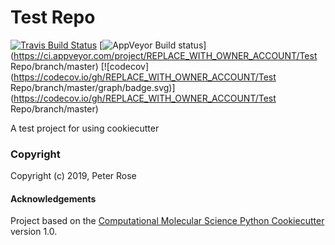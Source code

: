 Test Repo
==============================
[//]: # (Badges)
[![Travis Build Status](https://travis-ci.org/pwrose/test_repo.png)](https://travis-ci.org/pwrose/test_repo)
[![AppVeyor Build status](https://ci.appveyor.com/api/projects/status/REPLACE_WITH_APPVEYOR_LINK/branch/master?svg=true)](https://ci.appveyor.com/project/REPLACE_WITH_OWNER_ACCOUNT/Test Repo/branch/master)
[![codecov](https://codecov.io/gh/REPLACE_WITH_OWNER_ACCOUNT/Test Repo/branch/master/graph/badge.svg)](https://codecov.io/gh/REPLACE_WITH_OWNER_ACCOUNT/Test Repo/branch/master)

A test project for using cookiecutter

### Copyright

Copyright (c) 2019, Peter Rose


#### Acknowledgements
 
Project based on the 
[Computational Molecular Science Python Cookiecutter](https://github.com/molssi/cookiecutter-cms) version 1.0.
